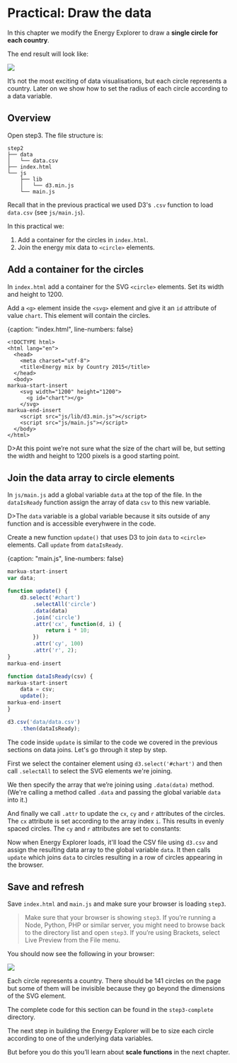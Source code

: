 # Practical: Draw the data

In this chapter we modify the Energy Explorer to draw a **single circle for each country**.

The end result will look like:

![](https://learn.createwithdata.com/wp-content/uploads/2020/07/image-2.png)

It’s not the most exciting of data visualisations, but each circle represents a country. Later on we show how to set the radius of each circle according to a data variable.

## Overview

Open step3. The file structure is:

```text
step2
├── data
│   └── data.csv
├── index.html
└── js
    ├── lib
    │   └── d3.min.js
    └── main.js
```

Recall that in the previous practical we used D3's `.csv` function to load `data.csv` (see `js/main.js`).

In this practical we:

1. Add a container for the circles in  `index.html`.
2. Join the energy mix data to `<circle>` elements.

## Add a container for the circles

In `index.html` add a container for the SVG `<circle>` elements. Set its width and height to 1200.

Add a `<g>` element inside the `<svg>` element and give it an `id` attribute of value `chart`. This element will contain the circles. 

{caption: "index.html", line-numbers: false}
```
<!DOCTYPE html>
<html lang="en">
  <head>
    <meta charset="utf-8">
    <title>Energy mix by Country 2015</title>
  </head>
  <body>
markua-start-insert
    <svg width="1200" height="1200">
      <g id="chart"></g>
    </svg>
markua-end-insert
    <script src="js/lib/d3.min.js"></script>
    <script src="js/main.js"></script>
  </body>
</html>
```

D>At this point we’re not sure what the size of the chart will be, but setting the width and height to 1200 pixels is a good starting point.

## Join the data array to circle elements

In `js/main.js` add a global variable `data` at the top of the file. In the `dataIsReady` function assign the array of data `csv` to this new variable.

D>The `data` variable is a global variable because it sits outside of any function and is accessible everyhwere in the code.

Create a new function `update()` that uses D3 to join `data` to `<circle>` elements. Call `update` from `dataIsReady`.

{caption: "main.js", line-numbers: false}
```js
markua-start-insert
var data;

function update() {
    d3.select('#chart')
        .selectAll('circle')
        .data(data)
        .join('circle')
        .attr('cx', function(d, i) {
            return i * 10;
        })
        .attr('cy', 100)
        .attr('r', 2);
}
markua-end-insert

function dataIsReady(csv) {
markua-start-insert
    data = csv;
    update();
markua-end-insert
}

d3.csv('data/data.csv')
    .then(dataIsReady);
```

The code inside `update` is similar to the code we covered in the previous sections on data joins. Let's go through it step by step.

First we select the container element using `d3.select('#chart')` and then call `.selectAll` to select the SVG elements we're joining.

We then specify the array that we’re joining using `.data(data)` method. (We're calling a method called `.data` and passing the global variable `data` into it.)

And finally we call  `.attr` to update the `cx`, `cy` and `r` attributes of the circles. The `cx` attribute is set according to the array index `i`. This results in evenly spaced circles. The `cy` and `r` attributes are set to constants:

Now when Energy Explorer loads, it'll load the CSV file using `d3.csv` and assign the resulting data array to the global variable `data`. It then calls `update` which joins `data` to circles resulting in a row of circles appearing in the browser.

## Save and refresh

Save `index.html` and `main.js` and make sure your browser is loading `step3`.

> Make sure that your browser is showing `step3`. If you’re running a Node, Python, PHP or similar server, you might need to browse back to the directory list and open `step3`. If you’re using Brackets, select Live Preview from the File menu.

You should now see the following in your browser:

![](https://learn.createwithdata.com/wp-content/uploads/2020/07/image-2.png)

Each circle represents a country. There should be 141 circles on the page but some of them will be invisible because they go beyond the dimensions of the SVG element.

The complete code for this section can be found in the `step3-complete` directory.

The next step in building the Energy Explorer will be to size each circle according to one of the underlying data variables.

But before you do this you’ll learn about **scale functions** in the next chapter.